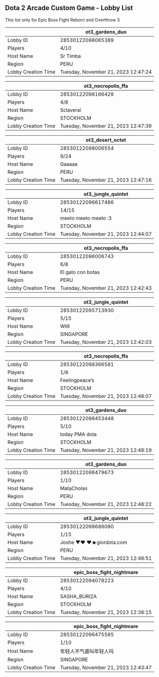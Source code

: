 ## Dota 2 Arcade Custom Game - Lobby List

This list only for Epic Boss Fight Reborn and Overthrow 3

|  | ot3_gardens_duo |
| ------ | ------ |
| Lobby ID | 28530122098065389 |
| Players | 4/10 |
| Host Name | Sr Timba |
| Region | PERU |
| Lobby Creation Time | Tuesday, November 21, 2023 12:47:24 |


|  | ot3_necropolis_ffa |
| ------ | ------ |
| Lobby ID | 28530122098166428 |
| Players | 4/8 |
| Host Name | Sclaverai |
| Region | STOCKHOLM |
| Lobby Creation Time | Tuesday, November 21, 2023 12:47:39 |


|  | ot3_desert_octet |
| ------ | ------ |
| Lobby ID | 28530122098006554 |
| Players | 9/24 |
| Host Name | Gaaaaa |
| Region | PERU |
| Lobby Creation Time | Tuesday, November 21, 2023 12:47:16 |


|  | ot3_jungle_quintet |
| ------ | ------ |
| Lobby ID | 28530122096617486 |
| Players | 14/15 |
| Host Name | meeto meeto meeto :3 |
| Region | STOCKHOLM |
| Lobby Creation Time | Tuesday, November 21, 2023 12:44:07 |


|  | ot3_necropolis_ffa |
| ------ | ------ |
| Lobby ID | 28530122096006743 |
| Players | 6/8 |
| Host Name | El gato con botas |
| Region | PERU |
| Lobby Creation Time | Tuesday, November 21, 2023 12:42:43 |


|  | ot3_jungle_quintet |
| ------ | ------ |
| Lobby ID | 28530122095713930 |
| Players | 5/15 |
| Host Name | Willl |
| Region | SINGAPORE |
| Lobby Creation Time | Tuesday, November 21, 2023 12:42:03 |


|  | ot3_necropolis_ffa |
| ------ | ------ |
| Lobby ID | 28530122098366581 |
| Players | 1/8 |
| Host Name | Feelingpeace’s |
| Region | STOCKHOLM |
| Lobby Creation Time | Tuesday, November 21, 2023 12:48:07 |


|  | ot3_gardens_duo |
| ------ | ------ |
| Lobby ID | 28530122098453448 |
| Players | 5/10 |
| Host Name | today PMA dota |
| Region | STOCKHOLM |
| Lobby Creation Time | Tuesday, November 21, 2023 12:48:19 |


|  | ot3_gardens_duo |
| ------ | ------ |
| Lobby ID | 28530122098479673 |
| Players | 1/10 |
| Host Name | MataCholas |
| Region | PERU |
| Lobby Creation Time | Tuesday, November 21, 2023 12:48:22 |


|  | ot3_jungle_quintet |
| ------ | ------ |
| Lobby ID | 28530122098686080 |
| Players | 1/15 |
| Host Name | Joshe ▼♥ ♥☻giordota.com |
| Region | PERU |
| Lobby Creation Time | Tuesday, November 21, 2023 12:48:51 |


|  | epic_boss_fight_nightmare |
| ------ | ------ |
| Lobby ID | 28530122094078223 |
| Players | 4/10 |
| Host Name | SASHA_BURIZA |
| Region | STOCKHOLM |
| Lobby Creation Time | Tuesday, November 21, 2023 12:38:15 |


|  | epic_boss_fight_nightmare |
| ------ | ------ |
| Lobby ID | 28530122096475585 |
| Players | 1/10 |
| Host Name | 年轻人不气盛叫年轻人吗 |
| Region | SINGAPORE |
| Lobby Creation Time | Tuesday, November 21, 2023 12:43:47 |


